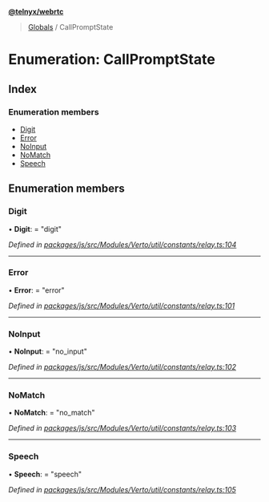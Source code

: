 **[@telnyx/webrtc](../README.md)**

> [Globals](../README.md) / CallPromptState

# Enumeration: CallPromptState

## Index

### Enumeration members

* [Digit](callpromptstate.md#digit)
* [Error](callpromptstate.md#error)
* [NoInput](callpromptstate.md#noinput)
* [NoMatch](callpromptstate.md#nomatch)
* [Speech](callpromptstate.md#speech)

## Enumeration members

### Digit

•  **Digit**:  = "digit"

*Defined in [packages/js/src/Modules/Verto/util/constants/relay.ts:104](https://github.com/team-telnyx/webrtc/blob/main/packages/js/src/Modules/Verto/util/constants/relay.ts#L104)*

___

### Error

•  **Error**:  = "error"

*Defined in [packages/js/src/Modules/Verto/util/constants/relay.ts:101](https://github.com/team-telnyx/webrtc/blob/main/packages/js/src/Modules/Verto/util/constants/relay.ts#L101)*

___

### NoInput

•  **NoInput**:  = "no\_input"

*Defined in [packages/js/src/Modules/Verto/util/constants/relay.ts:102](https://github.com/team-telnyx/webrtc/blob/main/packages/js/src/Modules/Verto/util/constants/relay.ts#L102)*

___

### NoMatch

•  **NoMatch**:  = "no\_match"

*Defined in [packages/js/src/Modules/Verto/util/constants/relay.ts:103](https://github.com/team-telnyx/webrtc/blob/main/packages/js/src/Modules/Verto/util/constants/relay.ts#L103)*

___

### Speech

•  **Speech**:  = "speech"

*Defined in [packages/js/src/Modules/Verto/util/constants/relay.ts:105](https://github.com/team-telnyx/webrtc/blob/main/packages/js/src/Modules/Verto/util/constants/relay.ts#L105)*
